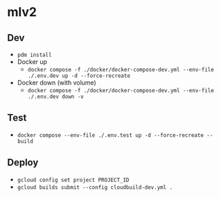 # mlv2

## Dev

- `pdm install`
- Docker up
  - `docker compose -f ./docker/docker-compose-dev.yml --env-file ./.env.dev up -d --force-recreate`
- Docker down (with volume)
  - `docker compose -f ./docker/docker-compose-dev.yml --env-file ./.env.dev down -v`

## Test

- `docker compose --env-file ./.env.test up -d --force-recreate --build`

## Deploy

- `gcloud config set project PROJECT_ID`
- `gcloud builds submit --config cloudbuild-dev.yml .`
